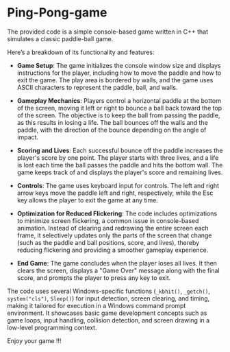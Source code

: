 # Ping-Pong-game
The provided code is a simple console-based game written in C++ that simulates a classic paddle-ball game.

Here’s a breakdown of its functionality and features:

- **Game Setup**: The game initializes the console window size and displays instructions for the player, including how to move the paddle and how to exit the game. The play area is bordered by walls, and the game uses ASCII characters to represent the paddle, ball, and walls.

- **Gameplay Mechanics**: Players control a horizontal paddle at the bottom of the screen, moving it left or right to bounce a ball back toward the top of the screen. The objective is to keep the ball from passing the paddle, as this results in losing a life. The ball bounces off the walls and the paddle, with the direction of the bounce depending on the angle of impact.

- **Scoring and Lives**: Each successful bounce off the paddle increases the player's score by one point. The player starts with three lives, and a life is lost each time the ball passes the paddle and hits the bottom wall. The game keeps track of and displays the player's score and remaining lives.

- **Controls**: The game uses keyboard input for controls. The left and right arrow keys move the paddle left and right, respectively, while the Esc key allows the player to exit the game at any time.

- **Optimization for Reduced Flickering**: The code includes optimizations to minimize screen flickering, a common issue in console-based animation. Instead of clearing and redrawing the entire screen each frame, it selectively updates only the parts of the screen that change (such as the paddle and ball positions, score, and lives), thereby reducing flickering and providing a smoother gameplay experience.

- **End Game**: The game concludes when the player loses all lives. It then clears the screen, displays a "Game Over" message along with the final score, and prompts the player to press any key to exit.

The code uses several Windows-specific functions (`_kbhit()`, `_getch()`, `system("cls")`, `Sleep()`) for input detection, screen clearing, and timing, making it tailored for execution in a Windows command prompt environment. It showcases basic game development concepts such as game loops, input handling, collision detection, and screen drawing in a low-level programming context.

 Enjoy your game !!!
